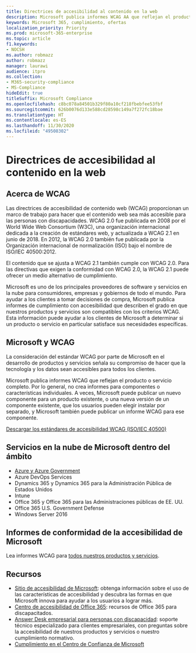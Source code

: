 ```yaml
---
title: Directrices de accesibilidad al contenido en la web
description: Microsoft publica informes WCAG AA que reflejan el producto o el servicio completo, o partes del producto que pueden ser instalados por separado.
keywords: Microsoft 365, cumplimiento, ofertas
localization_priority: Priority
ms.prod: microsoft-365-enterprise
ms.topic: article
f1.keywords:
- NOCSH
ms.author: robmazz
author: robmazz
manager: laurawi
audience: itpro
ms.collection:
- M365-security-compliance
- MS-Compliance
hideEdit: true
titleSuffix: Microsoft Compliance
ms.openlocfilehash: c8bc078a84501b329f80a10cf218fbebfee53fbf
ms.sourcegitcommit: 626b0076d133e588cd28598c149a7f272fc18bae
ms.translationtype: HT
ms.contentlocale: es-ES
ms.lasthandoff: 11/30/2020
ms.locfileid: "49508302"
---
```

# <a name="web-content-accessibility-guidelines"></a>Directrices de accesibilidad al contenido en la web

## <a name="about-wcag"></a>Acerca de WCAG

Las directrices de accesibilidad de contenido web (WCAG) proporcionan un marco de trabajo para hacer que el contenido web sea más accesible para las personas con discapacidades. WCAG 2.0 fue publicada en 2008 por el World Wide Web Consortium (W3C), una organización internacional dedicada a la creación de estándares web, y actualizada a WCAG 2.1 en junio de 2018. En 2012, la WCAG 2.0 también fue publicada por la Organización internacional de normalización (ISO) bajo el nombre de ISO/IEC 40500:2012.

El contenido que se ajusta a WCAG 2.1 también cumple con WCAG 2.0. Para las directivas que exigen la conformidad con WCAG 2.0, la WCAG 2.1 puede ofrecer un medio alternativo de cumplimiento.

Microsoft es uno de los principales proveedores de software y servicios en la nube para consumidores, empresas y gobiernos de todo el mundo. Para ayudar a los clientes a tomar decisiones de compra, Microsoft publica informes de cumplimiento con accesibilidad que describen el grado en que nuestros productos y servicios son compatibles con los criterios WCAG. Esta información puede ayudar a los clientes de Microsoft a determinar si un producto o servicio en particular satisface sus necesidades específicas.
  
## <a name="microsoft-and-wcag"></a>Microsoft y WCAG

La consideración del estándar WCAG por parte de Microsoft en el desarrollo de productos y servicios señala su compromiso de hacer que la tecnología y los datos sean accesibles para todos los clientes.

Microsoft publica informes WCAG que reflejan el producto o servicio completo. Por lo general, no crea informes para componentes o características individuales. A veces, Microsoft puede publicar un nuevo componente para un producto existente, o una nueva versión de un componente existente, que los usuarios pueden elegir instalar por separado, y Microsoft también puede publicar un informe WCAG para ese componente.

[Descargar los estándares de accesibilidad WCAG (ISO/IEC 40500)](https://www.w3.org/WAI/standards-guidelines/wcag/)

## <a name="microsoft-in-scope-cloud-services"></a>Servicios en la nube de Microsoft dentro del ámbito

- [Azure y Azure Government](https://go.microsoft.com/fwlink/p/?linkid=2051569)
- Azure DevOps Services
- Dynamics 365 y Dynamics 365 para la Administración Pública de Estados Unidos
- Intune
- Office 365 y Office 365 para las Administraciones públicas de EE. UU.
- Office 365 U.S. Government Defense
- Windows Server 2016

## <a name="microsoft-accessibility-conformance-reports"></a>Informes de conformidad de la accesibilidad de Microsoft

Lea informes WCAG para [todos nuestros productos y servicios](https://cloudblogs.microsoft.com/industry-blog/government/2018/09/11/accessibility-conformance-reports/).

## <a name="resources"></a>Recursos

- [Sitio de accesibilidad de Microsoft](https://www.microsoft.com/accessibility): obtenga información sobre el uso de las características de accesibilidad y descubra las formas en que Microsoft innova para ayudar a los usuarios a lograr más.
- [Centro de accesibilidad de Office 365](https://go.microsoft.com/fwlink/p/?linkid=2051801): recursos de Office 365 para discapacitados.
- [Answer Desk empresarial para personas con discapacidad](https://go.microsoft.com/fwlink/p/?linkid=2050890): soporte técnico especializado para clientes empresariales, con preguntas sobre la accesibilidad de nuestros productos y servicios o nuestro cumplimiento normativo.
- [Cumplimiento en el Centro de Confianza de Microsoft](https://www.microsoft.com/trust-center/compliance/compliance-overview)
